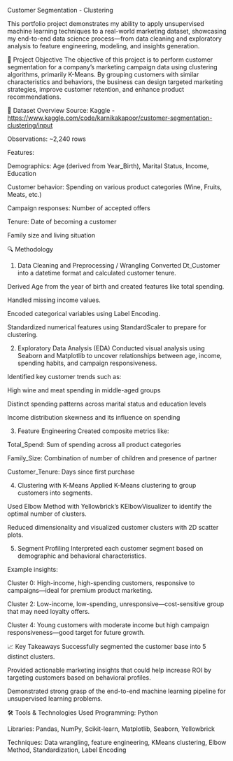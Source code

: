 Customer Segmentation - Clustering

This portfolio project demonstrates my ability to apply unsupervised machine learning techniques to a real-world marketing dataset, showcasing my end-to-end data science process—from data cleaning and exploratory analysis to feature engineering, modeling, and insights generation.

🎯 Project Objective
The objective of this project is to perform customer segmentation for a company’s marketing campaign data using clustering algorithms, primarily K-Means. By grouping customers with similar characteristics and behaviors, the business can design targeted marketing strategies, improve customer retention, and enhance product recommendations.

📁 Dataset Overview
Source: Kaggle - https://www.kaggle.com/code/karnikakapoor/customer-segmentation-clustering/input

Observations: ~2,240 rows


Features:

Demographics: Age (derived from Year_Birth), Marital Status, Income, Education

Customer behavior: Spending on various product categories (Wine, Fruits, Meats, etc.)

Campaign responses: Number of accepted offers

Tenure: Date of becoming a customer

Family size and living situation


🔍 Methodology

1. Data Cleaning and Preprocessing / Wrangling
Converted Dt_Customer into a datetime format and calculated customer tenure.

Derived Age from the year of birth and created features like total spending.

Handled missing income values.

Encoded categorical variables using Label Encoding.

Standardized numerical features using StandardScaler to prepare for clustering.


2. Exploratory Data Analysis (EDA)
Conducted visual analysis using Seaborn and Matplotlib to uncover relationships between age, income, spending habits, and campaign responsiveness.

Identified key customer trends such as:

High wine and meat spending in middle-aged groups

Distinct spending patterns across marital status and education levels

Income distribution skewness and its influence on spending


3. Feature Engineering
Created composite metrics like:

Total_Spend: Sum of spending across all product categories

Family_Size: Combination of number of children and presence of partner

Customer_Tenure: Days since first purchase


4. Clustering with K-Means
Applied K-Means clustering to group customers into segments.

Used Elbow Method with Yellowbrick’s KElbowVisualizer to identify the optimal number of clusters.

Reduced dimensionality and visualized customer clusters with 2D scatter plots.


5. Segment Profiling
Interpreted each customer segment based on demographic and behavioral characteristics.

Example insights:

Cluster 0: High-income, high-spending customers, responsive to campaigns—ideal for premium product marketing.

Cluster 2: Low-income, low-spending, unresponsive—cost-sensitive group that may need loyalty offers.

Cluster 4: Young customers with moderate income but high campaign responsiveness—good target for future growth.


📈 Key Takeaways
Successfully segmented the customer base into 5 distinct clusters.

Provided actionable marketing insights that could help increase ROI by targeting customers based on behavioral profiles.

Demonstrated strong grasp of the end-to-end machine learning pipeline for unsupervised learning problems.


🛠️ Tools & Technologies Used
Programming: Python

Libraries: Pandas, NumPy, Scikit-learn, Matplotlib, Seaborn, Yellowbrick

Techniques: Data wrangling, feature engineering, KMeans clustering, Elbow Method, Standardization, Label Encoding
